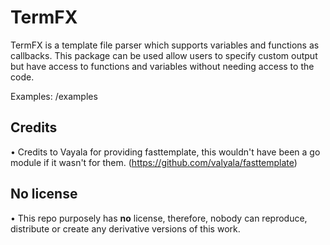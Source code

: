 # TermFX

TermFX is a template file parser which supports variables and functions as callbacks. This package can be used allow users to specify custom output but have access to functions and variables without needing access to the code.

Examples: /examples

## Credits
• Credits to Vayala for providing fasttemplate, this wouldn't have been a go module if it wasn't for them. (https://github.com/valyala/fasttemplate)

## No license
• This repo purposely has **no** license, therefore, nobody can reproduce, distribute or create any derivative versions of this work. 

